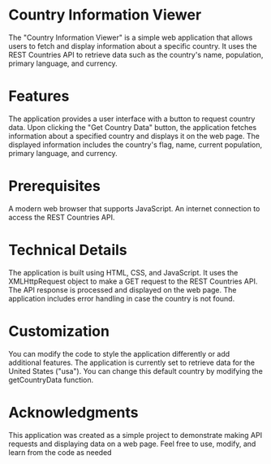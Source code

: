 # Country Information Viewer

The "Country Information Viewer" is a simple web application that allows users to fetch and display information about a specific country. It uses the REST Countries API to retrieve data such as the country's name, population, primary language, and currency.

# Features

The application provides a user interface with a button to request country data.
Upon clicking the "Get Country Data" button, the application fetches information about a specified country and displays it on the web page.
The displayed information includes the country's flag, name, current population, primary language, and currency.

# Prerequisites

A modern web browser that supports JavaScript.
An internet connection to access the REST Countries API.

# Technical Details

The application is built using HTML, CSS, and JavaScript.
It uses the XMLHttpRequest object to make a GET request to the REST Countries API.
The API response is processed and displayed on the web page.
The application includes error handling in case the country is not found.

# Customization

You can modify the code to style the application differently or add additional features.
The application is currently set to retrieve data for the United States ("usa"). You can change this default country by modifying the getCountryData function.

# Acknowledgments

This application was created as a simple project to demonstrate making API requests and displaying data on a web page. Feel free to use, modify, and learn from the code as needed
